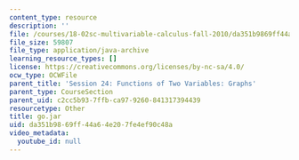 ```yaml
---
content_type: resource
description: ''
file: /courses/18-02sc-multivariable-calculus-fall-2010/da351b9869ff44a64e207fe4ef90c48a_go.jar
file_size: 59807
file_type: application/java-archive
learning_resource_types: []
license: https://creativecommons.org/licenses/by-nc-sa/4.0/
ocw_type: OCWFile
parent_title: 'Session 24: Functions of Two Variables: Graphs'
parent_type: CourseSection
parent_uid: c2cc5b93-7ffb-ca97-9260-841317394439
resourcetype: Other
title: go.jar
uid: da351b98-69ff-44a6-4e20-7fe4ef90c48a
video_metadata:
  youtube_id: null
---
```

